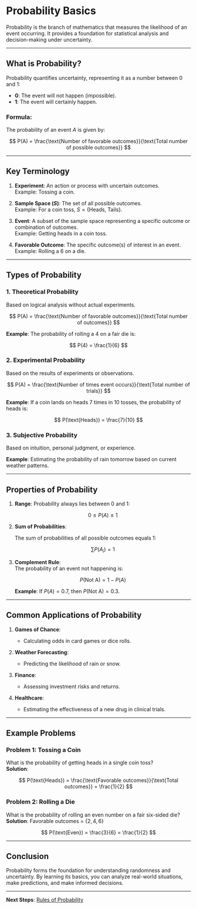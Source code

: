 # Probability Basics

Probability is the branch of mathematics that measures the likelihood of an event occurring. It provides a foundation for statistical analysis and decision-making under uncertainty.

---

## What is Probability?

Probability quantifies uncertainty, representing it as a number between 0 and 1:

- **0**: The event will not happen (impossible).  
- **1**: The event will certainly happen.  

### Formula:

The probability of an event $A$ is given by:

$$
P(A) = \frac{\text{Number of favorable outcomes}}{\text{Total number of possible outcomes}}
$$

---

## Key Terminology

1. **Experiment**:
   An action or process with uncertain outcomes.  
   Example: Tossing a coin.

2. **Sample Space ($S$)**:
   The set of all possible outcomes.  
   Example: For a coin toss, $S = \{ \text{Heads, Tails} \}$.

3. **Event**:
   A subset of the sample space representing a specific outcome or combination of outcomes.  
   Example: Getting heads in a coin toss.

4. **Favorable Outcome**:
   The specific outcome(s) of interest in an event.  
   Example: Rolling a 6 on a die.

---

## Types of Probability

### 1. **Theoretical Probability**

Based on logical analysis without actual experiments.  

$$
P(A) = \frac{\text{Number of favorable outcomes}}{\text{Total number of outcomes}}
$$

**Example**: The probability of rolling a 4 on a fair die is:  

$$
P(4) = \frac{1}{6}
$$

### 2. **Experimental Probability**  

Based on the results of experiments or observations.  

$$
P(A) = \frac{\text{Number of times event occurs}}{\text{Total number of trials}}
$$

**Example**: If a coin lands on heads 7 times in 10 tosses, the probability of heads is:

$$
P(\text{Heads}) = \frac{7}{10}
$$

### 3. **Subjective Probability**

Based on intuition, personal judgment, or experience.

**Example**: Estimating the probability of rain tomorrow based on current weather patterns.

---

## Properties of Probability

1. **Range**:
   Probability always lies between 0 and 1:  
   
   $$
   0 \leq P(A) \leq 1
   $$

2. **Sum of Probabilities**:  
   
   The sum of probabilities of all possible outcomes equals 1:  
   
   $$
   \sum P(A_i) = 1
   $$

3. **Complement Rule**:  
   The probability of an event not happening is:  
   
   $$
   P(\text{Not A}) = 1 - P(A)
   $$

   **Example**: If $P(A) = 0.7$, then $P(\text{Not A}) = 0.3$.

---

## Common Applications of Probability

1. **Games of Chance**:  
   - Calculating odds in card games or dice rolls.

2. **Weather Forecasting**:  
   - Predicting the likelihood of rain or snow.

3. **Finance**:  
   - Assessing investment risks and returns.

4. **Healthcare**:  
   - Estimating the effectiveness of a new drug in clinical trials.

---

## Example Problems

### Problem 1: Tossing a Coin

What is the probability of getting heads in a single coin toss?  
**Solution**:

$$
P(\text{Heads}) = \frac{\text{Favorable outcomes}}{\text{Total outcomes}} = \frac{1}{2}
$$

### Problem 2: Rolling a Die  

What is the probability of rolling an even number on a fair six-sided die?  
**Solution**:
Favorable outcomes = $\{2, 4, 6\}$

$$
P(\text{Even}) = \frac{3}{6} = \frac{1}{2}
$$

---

## Conclusion

Probability forms the foundation for understanding randomness and uncertainty. By learning its basics, you can analyze real-world situations, make predictions, and make informed decisions.

---

**Next Steps**: [Rules of Probability](./2.%20Rules%20of%20Probability.md)
